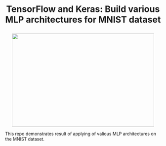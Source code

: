 # <p align="center">TensorFlow and Keras: Build various MLP architectures for MNIST dataset</p>

<p align="center">
  <img width="460" height="300" src="https://images.deepai.org/glossary-terms/49157de013394ab7a36022759a55b6aa/multipercep.jpg">
</p>

This repo demonstrates result of applying of valious MLP architectures on the MNIST dataset.
